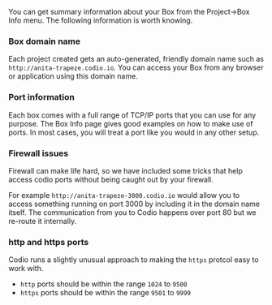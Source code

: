 You can get summary information about your Box from the Project->Box Info menu. The following information is worth knowing.

### Box domain name
Each project created gets an auto-generated, friendly domain name such as `http://anita-trapeze.codio.io`. You can access your Box from any browser or application using this domain name.

### Port information
Each box comes with a full range of TCP/IP ports that you can use for any purpose. The Box Info page gives good examples on how to make use of ports. In most cases, you will treat a port like you would in any other setup. 

### Firewall issues
Firewall can make life hard, so we have included some tricks that help access codio ports without being caught out by your firewall.

For example `http://anita-trapeze-3000.codio.io` would allow you to access something running on port 3000 by including it in the domain name itself. The communication from you to Codio happens over port 80 but we re-route it internally.

### http and https ports
Codio runs a slightly unusual approach to making the `https` protcol easy to work with. 

- `http` ports should be within the range `1024` to `9500`
- `https` ports should be within the range `9501` to `9999`

